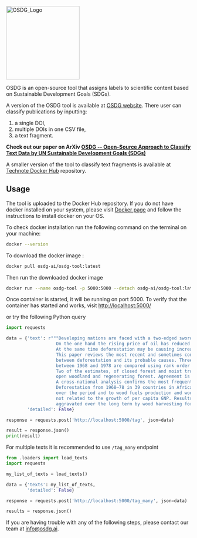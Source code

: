 <img src="/assets/OSDG_new.png" alt="OSDG_Logo" width="200"/>

OSDG is an open-source tool that assigns labels to scientific content based on Sustainable Development Goals (SDGs). 

A version of the OSDG tool is available at [OSDG website](https://www.osdg.ai). There user can classify publications by inputting:
1) a single DOI,
2) multiple DOIs in one CSV file,
3) a text fragment.

**Check out our paper on ArXiv [OSDG -- Open-Source Approach to Classify Text Data by UN Sustainable Development Goals (SDGs)](https://arxiv.org/abs/2005.14569)**

A smaller version of the tool to classify text fragments is available at [Technote Docker Hub](https://hub.docker.com/r/technoteai/osdg) repository.

## Usage
The tool is uploaded to the Docker Hub repository. If you do not have docker installed on your system, please visit [Docker page](https://docs.docker.com/get-docker/) and follow the instructions to install docker on your OS.

To check docker installation run the following command on the terminal on your machine:
```bash
docker --version
```

To download the docker image :

```bash
docker pull osdg-ai/osdg-tool:latest
```

Then run the downloaded docker image

 ```bash
 docker run --name osdg-tool -p 5000:5000 --detach osdg-ai/osdg-tool:latest
 ```

Once container is started, it will be running on port 5000.
To verify that the container has started and works, visit [http://localhost:5000/](http://localhost:5000/)

or try the following Python query

```python
import requests

data = {'text': r"""Developing nations are faced with a two‐edged sword in the field of energy.
                   On the one hand the rising price of oil has reduced the potential for fossil fuel energy and eroded foreign exchange reserves in oil‐importing countries. 
                   At the same time deforestation may be causing increased prices or shortages of fuels such as fuelwood and charcoal. 
                   This paper reviews the most recent and sometimes controversial estimates of deforestation in developing countries and analyzes the relationship 
                   between deforestation and its probable causes. Three recent estimates of the rate of deforestation in developing countries 
                   between 1968 and 1978 are compared using rank order correlation. 
                   Two of the estimates, of closed forest and moist tropical forest, are in significant agreement but differ from a third estimate that includes 
                   open woodland and regenerating forest. Agreement is strong among all three sources for a restricted group of countries. 
                   A cross‐national analysis confirms the most frequently cited causes of deforestation. 
                   Deforestation from 1968–78 in 39 countries in Africa, Latin America, and Asia is significantly related to the rate of population growth 
                   over the period and to wood fuels production and wood exports in 1968; it is indirectly related to agricultural expansion and 
                   not related to the growth of per capita GNP. Results indicate that in the short term, deforestation is due to population growth and agricultural expansion, 
                   aggravated over the long term by wood harvesting for fuel and export.""",
        'detailed': False}

response = requests.post('http://localhost:5000/tag', json=data)

result = response.json()
print(result)
```

For multiple texts it is recommended to use `/tag_many` endpoint

```python
from .loaders import load_texts
import requests

my_list_of_texts = load_texts()

data = {'texts': my_list_of_texts,
        'detailed': False}

response = requests.post('http://localhost:5000/tag_many', json=data)

results = response.json()
```


If you are having trouble with any of the following steps, please contact our team at [info@osdg.ai](mailto:info@osdg.ai).
